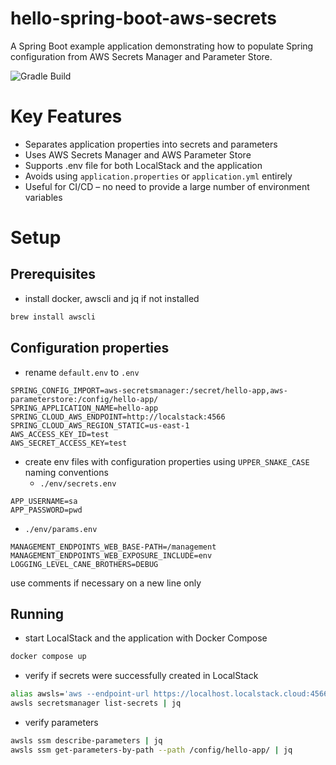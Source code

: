 # hello-spring-boot-aws-secrets
A Spring Boot example application demonstrating how to populate Spring configuration from AWS Secrets Manager and Parameter Store.

![Gradle Build](https://github.com/webcane/hello-spring-boot-aws-secrets/workflows/Gradle%20Build/badge.svg)

# Key Features
- Separates application properties into secrets and parameters
- Uses AWS Secrets Manager and AWS Parameter Store
- Supports .env file for both LocalStack and the application
- Avoids using `application.properties` or `application.yml` entirely
- Useful for CI/CD – no need to provide a large number of environment variables

# Setup

## Prerequisites
- install docker, awscli and jq if not installed
```bash
brew install awscli
```

## Configuration properties
- rename `default.env` to `.env`
```properties
SPRING_CONFIG_IMPORT=aws-secretsmanager:/secret/hello-app,aws-parameterstore:/config/hello-app/
SPRING_APPLICATION_NAME=hello-app
SPRING_CLOUD_AWS_ENDPOINT=http://localstack:4566
SPRING_CLOUD_AWS_REGION_STATIC=us-east-1
AWS_ACCESS_KEY_ID=test
AWS_SECRET_ACCESS_KEY=test
```
- create env files with configuration properties using `UPPER_SNAKE_CASE` naming conventions
    - `./env/secrets.env`
```properties
APP_USERNAME=sa
APP_PASSWORD=pwd
```
  - `./env/params.env`
```properties
MANAGEMENT_ENDPOINTS_WEB_BASE-PATH=/management
MANAGEMENT_ENDPOINTS_WEB_EXPOSURE_INCLUDE=env
LOGGING_LEVEL_CANE_BROTHERS=DEBUG
```
 
  use comments if necessary on a new line only 

## Running
- start LocalStack and the application with Docker Compose 
```bash
docker compose up
```
- verify if secrets were successfully created in LocalStack
```bash
alias awsls='aws --endpoint-url https://localhost.localstack.cloud:4566 --region us-east-1'
awsls secretsmanager list-secrets | jq
```
- verify parameters
```bash
awsls ssm describe-parameters | jq
awsls ssm get-parameters-by-path --path /config/hello-app/ | jq
```